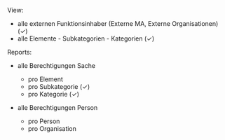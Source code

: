 View:
- alle externen Funktionsinhaber (Externe MA, Externe Organisationen) (✓)
- alle Elemente - Subkategorien - Kategorien (✓)

Reports:
- alle Berechtigungen Sache
  - pro Element
  - pro Subkategorie (✓)
  - pro Kategorie (✓)

- alle Berechtigungen Person
  - pro Person
  - pro Organisation
